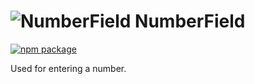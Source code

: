 # ![NumberField](https://user-images.githubusercontent.com/44801418/48110162-0eafed00-e27d-11e8-8a56-3ac1067af758.png) NumberField

[![npm package][npm-badge]][npm]

Used for entering a number.

[npm-badge]: https://img.shields.io/npm/v/@cmds/number-field.svg
[npm]: https://www.npmjs.org/@cmds/number-field

